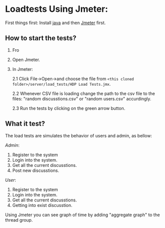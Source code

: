 # Loadtests Using Jmeter:

First things first:
    Install [java](https://java.com/en/download/) and then [Jmeter](https://jmeter.apache.org/download_jmeter.cgi) first.

## How to start the tests?
1. Fro 
2. Open Jmeter.
3. In Jmeter:
    
    2.1 Click File->Open->and choose the file from `<this cloned folder>/server/load_tests/HDP Load Tests.jmx`.
    
    2.2 Whenever CSV file is loading change the path to the csv file to the files: "random discusstions.csv" or "random users.csv" accurdingly.

    2.3 Run the tests by clicking on the green arrow button. 

## What it test?
The load tests are simulates the behavior of users and admin, as bellow:

*Admin*:
1. Register to the system
2. Login into the system.
3. Get all the current discusstions.
4. Post new discusstions.

*User*:
1. Register to the system
2. Login into the system.
3. Get all the current discusstions.
4. Getting into exist discusstion.

Using Jmeter you can see graph of time by adding "aggregate graph" to the thread group.